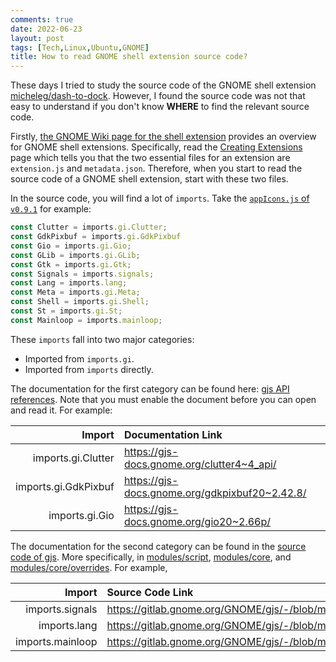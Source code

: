 ```yaml
---
comments: true
date: 2022-06-23
layout: post
tags: [Tech,Linux,Ubuntu,GNOME]
title: How to read GNOME shell extension source code?
---
```


These days I tried to study the source code of the GNOME shell extension [micheleg/dash-to-dock](https://github.com/micheleg/dash-to-dock). However, I found the source code was not that easy to understand if you don't know **WHERE** to find the relevant source code.

Firstly, [the GNOME Wiki page for the shell extension](https://wiki.gnome.org/Projects/GnomeShell/Extensions) provides an overview for GNOME shell extensions. Specifically, read the [Creating Extensions](https://gjs.guide/extensions/development/creating.html#gnome-extensions-tool) page which tells you that the two essential files for an extension are `extension.js` and `metadata.json`. Therefore, when you start to read the source code of a GNOME shell extension, start with these two files.

In the source code, you will find a lot of `imports`. Take the [`appIcons.js` of `v0.9.1`](https://github.com/micheleg/dash-to-dock/blob/ubuntu-dock-0.9.1ubuntu18.04.1/appIcons.js) for example:

```javascript
const Clutter = imports.gi.Clutter;
const GdkPixbuf = imports.gi.GdkPixbuf
const Gio = imports.gi.Gio;
const GLib = imports.gi.GLib;
const Gtk = imports.gi.Gtk;
const Signals = imports.signals;
const Lang = imports.lang;
const Meta = imports.gi.Meta;
const Shell = imports.gi.Shell;
const St = imports.gi.St;
const Mainloop = imports.mainloop;
```

These `imports` fall into two major categories:
- Imported from `imports.gi`.
- Imported from `imports` directly.

The documentation for the first category can be found here: [gjs API references](https://gjs-docs.gnome.org/). Note that you must enable the document before you can open and read it. For example:

| Import | Documentation Link |
|-------:|:-------------------|
| imports.gi.Clutter | https://gjs-docs.gnome.org/clutter4~4_api/ |
| imports.gi.GdkPixbuf | https://gjs-docs.gnome.org/gdkpixbuf20~2.42.8/ |
| imports.gi.Gio | https://gjs-docs.gnome.org/gio20~2.66p/ |

The documentation for the second category can be found in the [source code of gjs](https://gitlab.gnome.org/GNOME/gjs). More specifically, in [modules/script](https://gitlab.gnome.org/GNOME/gjs/-/tree/master/modules/script), [modules/core](https://gitlab.gnome.org/GNOME/gjs/-/tree/master/modules/core), and [modules/core/overrides](https://gitlab.gnome.org/GNOME/gjs/-/tree/master/modules/core/overrides). For example,

| Import | Source Code Link |
|-------:|:-----------------|
| imports.signals | https://gitlab.gnome.org/GNOME/gjs/-/blob/master/modules/script/signals.js |
| imports.lang | https://gitlab.gnome.org/GNOME/gjs/-/blob/master/modules/script/lang.js |
| imports.mainloop | https://gitlab.gnome.org/GNOME/gjs/-/blob/master/modules/script/mainloop.js |
